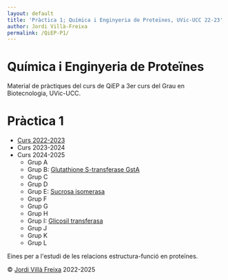 ```yaml
---
layout: default
title: 'Pràctica 1; Química i Enginyeria de Proteïnes, UVic-UCC 22-23'
author: Jordi Villà-Freixa
permalink: /QiEP-P1/
---
```


<h1>Química i Enginyeria de Proteïnes</h1>

Material de pràctiques del curs de QiEP a 3er curs del Grau en Biotecnologia, UVic-UCC.

# Pràctica 1

* [Curs 2022-2023](QiEP-P1-2023)
* Curs 2023-2024
* Curs 2024-2025
  * Grup A
  * Grup B: [Glutathione S-transferase GstA](QiEP-P1-2025-B)
  * Grup C
  * Grup D
  * Grup E: [Sucrosa isomerasa](QiEP-P1-2025-E)
  * Grup F
  * Grup G
  * Grup H
  * Grup I: [Glicosil transferasa](QiEP-P1-2025-I) 
  * Grup J
  * Grup K
  * Grup L

Eines per a l'estudi de les relacions estructura-funció en proteïnes.


&copy; [Jordi Villà Freixa](https://mon.uvic.cat/cbbl/members/) 2022-2025
